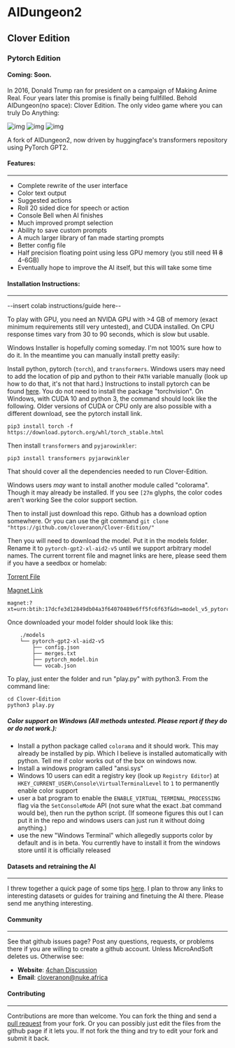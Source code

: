 # AIDungeon2
## Clover Edition
### Pytorch Edition
#### Coming: Soon.

In 2016, Donald Trump ran for president on a campaign of Making Anime Real. Four years later this promise is finally being fullfilled. Behold AIDungeon(no space): Clover Edition. The only video game where you can truly Do Anything:

![img](https://i.4cdn.org/v/1576830028034.png)
![img](https://i.4cdn.org/v/1576564400002.png)
![img](http://i.imgur.com/NqC0lxG.png)


A fork of AIDungeon2, now driven by huggingface's transformers repository using PyTorch GPT2.


#### Features:
------------------------

* Complete rewrite of the user interface
 * Color text output
 * Suggested actions
 * Roll 20 sided dice for speech or action
 * Console Bell when AI finishes
 * Much improved prompt selection
 * Ability to save custom prompts
* A much larger library of fan made starting prompts
* Better config file
* Half precision floating point using less GPU memory (you still need ~~11~~ ~~8~~ 4-6GB)
* Eventually hope to improve the AI itself, but this will take some time

#### Installation Instructions:
------------------------

--insert colab instructions/guide here--

To play with GPU, you need an NVIDA GPU with >4 GB of memory (exact minimum requirements still very untested), and CUDA installed. On CPU response times vary from 30 to 90 seconds, which is slow but usable.

Windows Installer is hopefully coming someday. I'm not 100% sure how to do it. In the meantime you can manually install pretty easily:

Install python, pytorch (`torch`), and `transformers`. Windows users may need to add the location of pip and python to their `PATH` variable manually (look up how to do that, it's not that hard.) Instructions to install pytorch can be found [here](https://pytorch.org/get-started/locally/). You do not need to install the package "torchvision". On Windows, with CUDA 10 and python 3, the command should look like the following. Older versions of CUDA or CPU only are also possible with a different download, see the pytorch install link.

```
pip3 install torch -f https://download.pytorch.org/whl/torch_stable.html
```

Then install `transformers` and `pyjarowinkler`:
```
pip3 install transformers pyjarowinkler
```
That should cover all the dependencies needed to run Clover-Edition.

Windows users *may* want to install another module called "colorama". Though it may already be installed. If you see `[27m` glyphs, the color codes aren't working See  the color support section.

Then to install just download this repo. Github has a download option somewhere. Or you can use the git command `git clone "https://github.com/cloveranon/Clover-Edition/"`

Then you will need to download the model. Put it in the models folder. Rename it to `pytorch-gpt2-xl-aid2-v5` until we support arbitrary model names. The current torrent file and magnet links are here, please seed them if you have a seedbox or homelab:

[Torrent File](model.torrent) 

[Magnet Link](magnet:?xt=urn:btih:17dcfe3d12849db04a3f64070489e6ff5fc6f63f&dn=model_v5_pytorch&tr=udp%3a%2f%2ftracker.opentrackr.org%3a1337%2fannounce&tr=udp%3a%2f%2fopen.stealth.si%3a80%2fannounce&tr=udp%3a%2f%2fp4p.arenabg.com%3a1337%2fannounce&tr=udp%3a%2f%2ftracker.coppersurfer.tk%3a6969%2fannounce&tr=udp%3a%2f%2ftracker.cyberia.is%3a6969%2fannounce&tr=udp%3a%2f%2ftracker.moeking.me%3a6969%2fannounce&tr=udp%3a%2f%2f9.rarbg.me%3a2710%2fannounce&tr=udp%3a%2f%2ftracker3.itzmx.com%3a6961%2fannounce)

```
magnet:?xt=urn:btih:17dcfe3d12849db04a3f64070489e6ff5fc6f63f&dn=model_v5_pytorch&tr=udp%3a%2f%2ftracker.opentrackr.org%3a1337%2fannounce&tr=udp%3a%2f%2fopen.stealth.si%3a80%2fannounce&tr=udp%3a%2f%2fp4p.arenabg.com%3a1337%2fannounce&tr=udp%3a%2f%2ftracker.coppersurfer.tk%3a6969%2fannounce&tr=udp%3a%2f%2ftracker.cyberia.is%3a6969%2fannounce&tr=udp%3a%2f%2ftracker.moeking.me%3a6969%2fannounce&tr=udp%3a%2f%2f9.rarbg.me%3a2710%2fannounce&tr=udp%3a%2f%2ftracker3.itzmx.com%3a6961%2fannounce
```

Once downloaded your model folder should look like this:
```
    ./models
    └── pytorch-gpt2-xl-aid2-v5
        ├── config.json
        ├── merges.txt
        ├── pytorch_model.bin
        └── vocab.json
```


To play, just enter the folder and run "play.py" with python3. From the command line:
```
cd Clover-Edition
python3 play.py
```


##### Color support on Windows (All methods untested. Please report if they do or do not work.):

* Install a python package called `colorama` and it should work. This may already be installed by pip. Which I believe is installed automatically with python. Tell me if color works out of the box on windows now.
* Install a windows program called "ansi.sys"
* Windows 10 users can edit a registry key (look up `Registry Editor`) at `HKEY_CURRENT_USER\Console\VirtualTerminalLevel` to `1` to permanently enable color support
* user a bat program to enable the `ENABLE_VIRTUAL_TERMINAL_PROCESSING` flag via the `SetConsoleMode` API (not sure what the exact .bat command would be), then run the python script. (If someone figures this out I can put it in the repo and windows users can just run it without doing anything.)
* use the new "Windows Terminal" which allegedly supports color by default and is in beta. You currently have to install it from the windows store until it is officially released

#### Datasets and retraining the AI
---------------

I threw together a quick page of some tips [here](DATASETS.md). I plan to throw any links to interesting datasets or guides for training and finetuing the AI there. Please send me anything interesting.

#### Community
------------------------

See that github issues page? Post any questions, requests, or problems there if you are willing to create a github account. Unless MicroAndSoft deletes us.
Otherwise see:

* **Website**: [4chan Discussion](https://boards.4chan.org/search#/aidungeon%20OR%20%22ai%20dungeon%22)
* **Email**: cloveranon@nuke.africa


#### Contributing
------------------------
Contributions are more than welcome. You can fork the thing and send a  [pull request](https://help.github.com/articles/using-pull-requests/) from your fork. Or you can possibly just edit the files from the github page if it lets you. If not fork the thing and try to edit your fork and submit it back.
